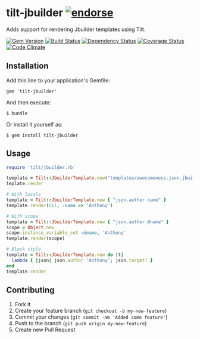 # tilt-jbuilder [![endorse](http://api.coderwall.com/anthonator/endorsecount.png)](http://coderwall.com/anthonator)

Adds support for rendering Jbuilder templates using Tilt.

[![Gem Version](https://badge.fury.io/rb/tilt-jbuilder.png)](http://badge.fury.io/rb/tilt-jbuilder) [![Build Status](https://secure.travis-ci.org/anthonator/tilt-jbuilder.png)](http://travis-ci.org/anthonator/tilt-jbuilder) [![Dependency Status](https://gemnasium.com/anthonator/tilt-jbuilder.png)](https://gemnasium.com/anthonator/tilt-jbuilder) [![Coverage Status](https://coveralls.io/repos/anthonator/tilt-jbuilder/badge.png?branch=master)](https://coveralls.io/r/anthonator/tilt-jbuilder?branch=master) [![Code Climate](https://codeclimate.com/github/anthonator/tilt-jbuilder.png)](https://codeclimate.com/github/anthonator/tilt-jbuilder)

## Installation

Add this line to your application's Gemfile:

    gem 'tilt-jbuilder'

And then execute:

    $ bundle

Or install it yourself as:

    $ gem install tilt-jbuilder

## Usage

```ruby
require 'tilt/jbuilder.rb'

template = Tilt::JbuilderTemplate.new("templates/awesomeness.json.jbuilder")
teplate.render

# With locals
template = Tilt::JbuilderTemplate.new { "json.author name" }
template.render(nil, :name => 'Anthony')

# With scope
template = Tilt::JbuilderTemplate.new { "json.author @name" }
scope = Object.new
scope.instance_variable_set :@name, 'Anthony'
template.render(scope)

# Block style
template = Tilt::JbuilderTemplate.new do |t|
  lambda { |json| json.author 'Anthony'; json.target! }
end
template.render
```

## Contributing
1. Fork it
2. Create your feature branch (`git checkout -b my-new-feature`)
3. Commit your changes (`git commit -am 'Added some feature'`)
4. Push to the branch (`git push origin my-new-feature`)
5. Create new Pull Request